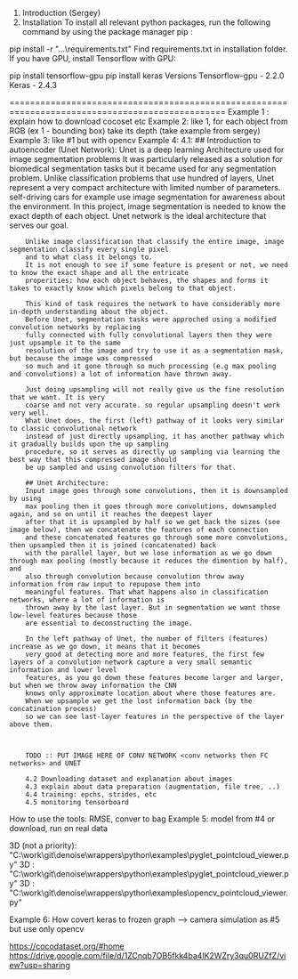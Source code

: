 1. Introduction (Sergey)
2. Installation
To install all relevant python packages, run the following command by using the package manager pip :

pip install -r "...\requirements.txt"
Find requirements.txt in installation folder. If you have GPU, install Tensorflow with GPU:

pip install tensorflow-gpu
pip install keras
Versions
Tensorflow-gpu - 2.2.0
Keras - 2.4.3

================================================================================================
Example 1 : explain how to download cocoset etc
Example 2: like 1, for each object from RGB (ex 1 - bounding box) take its depth (take example from sergey)
Example 3: like #1 but with opencv
Example 4: 
		4.1: 
		## Introduction to autoencoder (Unet Network):
		Unet is a deep learning Architecture used for image segmentation problems
		It was particularly released as a solution for biomedical segmentation tasks
		but it became used for any segmentation problem. Unlike classification problems that use hundred of layers, Unet represent a very compact architecture
		with limited number of parameters.
		self-driving cars for example use image segmentation for awareness about the environment.
		In this project, image segmentation is needed to know the exact depth of each object. 
		Unet network is the ideal architecture that serves our goal.
		
		Unlike image classification that classify the entire image, image segmentation classify every single pixel
		and to what class it belongs to.
		It is not enough to see if some feature is present or not, we need to know the exact shape and all the entricate 
		properities: how each object behaves, the shapes and forms it takes to exactly know which pixels belong to that object.
		
		This kind of task requires the network to have considerably more in-depth understanding about the object.
		Before Unet, segmentation tasks were approched using a modified convolution networks by replacing
		fully connected with fully convolutional layers then they were just upsample it to the same
		resolution of the image and try to use it as a segmentation mask, but because the image was compressed
		so much and it gone through so much processing (e.g max pooling and convolutions) a lot of information have thrown away.
		
		Just doing upsampling will not really give us the fine resolution that we want. It is very
		coarse and not very accurate. so regular upsampling doesn't work very well.
		What Unet does, the first (left) pathway of it looks very similar to classic convolutional network
		instead of just directly upsampling, it has another pathway which it gradually builds upon the up sampling
		procedure, so it serves as directly up sampling via learning the best way that this compressed image should
		be up sampled and using convolution filters for that.
		
		## Unet Architecture: 
		Input image goes through some convolutions, then it is downsampled by using
		max pooling then it goes through more convolutions, downsampled again, and so on until it reaches the deepest layer
		after that it is upsampled by half so we get back the sizes (see image below), then we concatenate the features of each connection 
		and these concatenated features go through some more convolutions, then upsampled then it is joined (concatenated) back 
		with the parallel layer, but we lose information as we go down through max pooling (mostly because it reduces the dimention by half), and
		also through convolution because convolution throw away information from raw input to repupose them into
		meaningful features. That what happens also in classification networks, where a lot of information is 
		thrown away by the last layer. But in segmentation we want those low-level features because those
		are essential to deconstructing the image. 
		
		In the left pathway of Unet, the number of filters (features) increase as we go down, it means that it becomes
		very good at detecting more and more features, the first few layers of a convolution network capture a very small semantic information and lower level
		features, as you go down these features become larger and larger, but when we throw away information the CNN
		knows only approximate location about where those features are.
		When we upsample we get the lost information back (by the concatination process)
		so we can see last-layer features in the perspective of the layer above them.
		

		
		TODO :: PUT IMAGE HERE OF CONV NETWORK <conv networks then FC networks> and UNET
		
		4.2 Downloading dataset and explanation about images
		4.3 explain about data preparation (augmentation, file tree, ..)
		4.4 training: epchs, strides, etc
		4.5 monitoring tensorboard 
How to use the tools: RMSE, conver to bag
Example 5: model from #4 or download, run on real data

3D (not a priority): "C:\work\git\denoise\wrappers\python\examples\pyglet_pointcloud_viewer.py"
3D : "C:\work\git\denoise\wrappers\python\examples\pyglet_pointcloud_viewer.py"
3D : "C:\work\git\denoise\wrappers\python\examples\opencv_pointcloud_viewer.py"

Example 6: How covert keras to frozen graph --> camera simulation as #5 but use only opencv



https://cocodataset.org/#home 
https://drive.google.com/file/d/1ZCnqb7OB5fkk4ba4lK2WZry3qu0RUZfZ/view?usp=sharing 